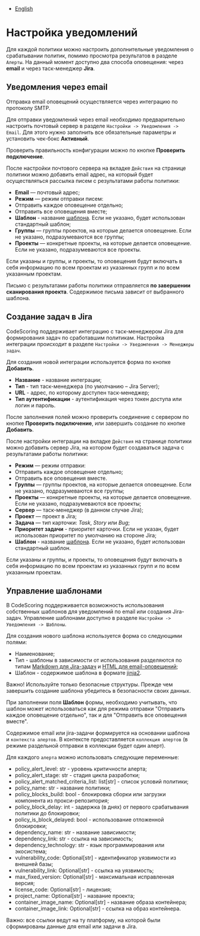- [English](../../../on-premise/how-to/notifications.en/)

# Настройка уведомлений

Для каждой политики можно настроить дополнительные уведомления о срабатывании политик, помимо просмотра результатов в разделе `Алерты`. На данный момент доступно два способа оповещения: через **email** и через таск-менеджер **Jira**.

## Уведомления через email

Отправка email оповещений осуществляется через интеграцию по протоколу SMTP.

Для отправки уведомлений через email необходимо предварительно настроить почтовый сервер в разделе `Настройки -> Уведомления -> Email`. Для этого нужно заполнить все обязательные параметры и установить чек-бокс **Активный**.

Проверить правильность конфигурации можно по кнопке **Проверить подключение**.

После настройки почтового сервера на вкладке `Действия` на странице политики можно добавить email адрес, на который будет осуществляться рассылка писем с результатами работы политики:

- **Email** — почтовый адрес;
- **Режим** — режим отправки писем:
- Отправить каждое оповещение отдельно;
- Отправить все оповещения вместе;
- **Шаблон** - название [шаблона](#template-management). Если не указано, будет использован стандартный шаблон;
- **Группы** — группы проектов, на которые делается оповещение. Если не указано, подразумеваются все группы;
- **Проекты** — конкретные проекты, на которые делается оповещение. Если не указано, подразумеваются все проекты.

Если указаны и группы, и проекты, то оповещения будут включать в себя информацию по всем проектам из указанных групп и по всем указанным проектам.

Письмо с результатами работы политики отправляется **по завершении сканирования проекта**. Содержимое письма зависит от выбранного шаблона.

## Создание задач в Jira

CodeScoring поддерживает интеграцию с таск-менеджером Jira для формирования задач по сработавшим политикам. Настройка интеграции происходит в разделе `Настройки -> Уведомления -> Менеджеры задач`.

Для создания новой интеграции используется форма по кнопке **Добавить**.

- **Название** - название интеграции;
- **Тип** - тип таск-менеджера (по умолчанию – Jira Server);
- **URL** - адрес, по которому доступен таск-менеджер;
- **Тип аутентификации** - аутентификация через токен доступа или логин и пароль.

После заполнения полей можно проверить соединение с сервером по кнопке **Проверить подключение**, или завершить создание по кнопке **Добавить**.

После настройки интеграции на вкладке `Действия` на странице политики можно добавить сервер Jira, на котором будет создаваться задача с результатами работы политики:

- **Режим** — режим отправки:
- Отправить каждое оповещение отдельно;
- Отправить все оповещения вместе.
- **Группы** — группы проектов, на которые делается оповещение. Если не указано, подразумеваются все группы;
- **Проекты** — конкретные проекты, на которые делается оповещение. Если не указано, подразумеваются все проекты;
- **Сервер** — таск-менеджер (в данном случае Jira);
- **Проект** — проект в Jira;
- **Задача** — тип карточки: *Task*, *Story* или *Bug*;
- **Приоритет задачи** - приоритет карточки. Если не указан, будет использован приоритет по умолчанию на стороне Jira;
- **Шаблон** - название [шаблона](#template-management). Если не указано, будет использован стандартный шаблон.

Если указаны и группы, и проекты, то оповещения будут включать в себя информацию по всем проектам из указанных групп и по всем указанным проектам.

## Управление шаблонами

В CodeScoring поддерживается возможность использования собственных шаблонов для уведомлений по email или создания Jira-задач. Управление шаблонами доступно в разделе `Настройки -> Уведомления -> Шаблоны`.

Для создания нового шаблона используется форма со следующими полями:

- Наименование;
- Тип - шаблоны в зависимости от использования разделяются по типам [Markdown для Jira-задач](https://jira.atlassian.com/secure/WikiRendererHelpAction.jspa?section=all) и [HTML для email-оповещений](https://templates.mailchimp.com/);
- Шаблон - содержимое шаблона в формате [jinja2](https://jinja.palletsprojects.com/).

Важно! Используйте только безопасные структуры. Прежде чем завершить создание шаблона убедитесь в безопасности своих данных.

При заполнении поля **Шаблон** формы, необходимо учитывать, что шаблон может использоваться как для режима отправки "Отправить каждое оповещение отдельно", так и для "Отправить все оповещения вместе".

Содержимое email или jira-задачи формируется на основании шаблона и `контекста алертов`. В контексте предоставляется `коллекция алертов` (в режиме раздельной отправки в коллекции будет один алерт).

Для каждого `алерта` можно использовать следующие переменные:

- policy_alert_level: str - уровень критичности алерта;
- policy_alert_stage: str - стадия цикла разработки;
- policy_alert_matched_criteria_list: list[str] - список условий политики;
- policy_name: str - название политики;
- policy_blocks_build: bool - блокировка сборки или загрузки компонента из прокси-репозитория;
- policy_block_delay: int - задержка (в днях) от первого срабатывания политики до блокировки;
- policy_is_block_delayed: bool - использование отложенной блокировки;
- dependency_name: str - название зависимости;
- dependency_link: str - ссылка на зависимость;
- dependency_technology: str - язык программирования или экосистема;
- vulnerability_code: Optional[str] - идентификатор уязвимости из внешней базы;
- vulnerability_link: Optional[str] - ссылка на уязвимость;
- max_fixed_version: Optional[str] - максимальная исправленная версия;
- license_code: Optional[str] - лицензия;
- project_name: Optional[str] - название проекта;
- container_image_name: Optional[str] - название образа контейнера;
- container_image_link: Optional[str] - ссылка на образ контейнера.

Важно: все ссылки ведут на ту платформу, на которой были сформированы данные для email или задачи в Jira.
